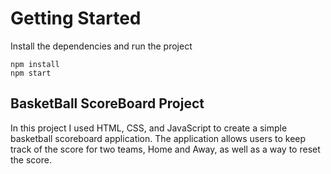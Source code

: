 # Getting Started
Install the dependencies and run the project
```
npm install
npm start
```

## BasketBall ScoreBoard Project 

In this project I used HTML, CSS, and JavaScript to create a simple basketball scoreboard application. The application allows users to keep track of the score for two teams, Home and Away, as well as a way to reset the score.


